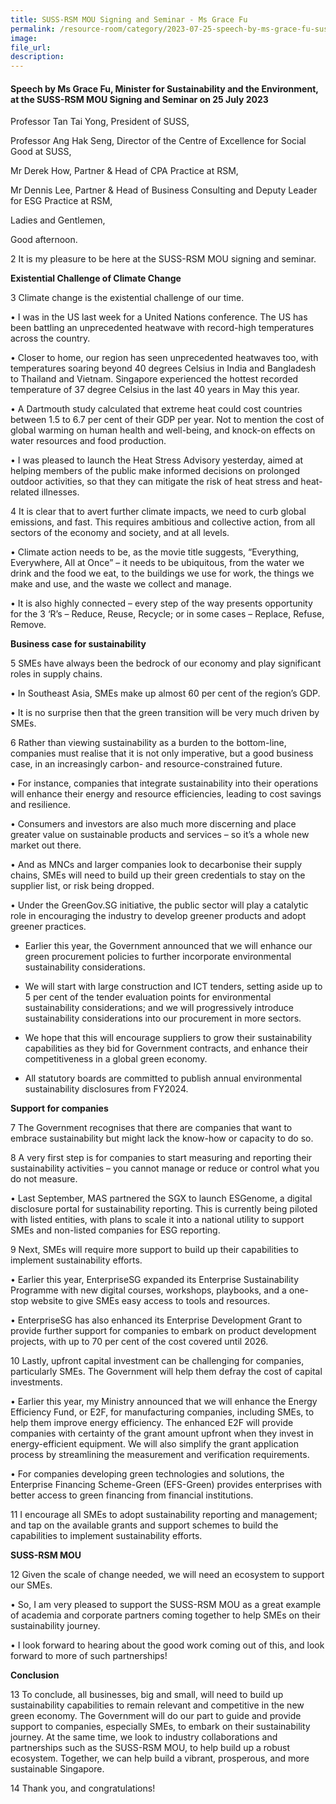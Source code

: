 ```yaml
---  
title: SUSS-RSM MOU Signing and Seminar - Ms Grace Fu
permalink: /resource-room/category/2023-07-25-speech-by-ms-grace-fu-suss-rsm-mou-signing-seminar
image:  
file_url:  
description:  
---
```

#### Speech by Ms Grace Fu, Minister for Sustainability and the Environment, at the SUSS-RSM MOU Signing and Seminar on 25 July 2023

Professor Tan Tai Yong, President of SUSS,

Professor Ang Hak Seng, Director of the Centre of Excellence for Social Good at SUSS,

Mr Derek How, Partner & Head of CPA Practice at RSM,

Mr Dennis Lee, Partner & Head of Business Consulting and Deputy Leader for ESG Practice at RSM,

Ladies and Gentlemen, 

Good afternoon.

2	It is my pleasure to be here at the SUSS-RSM MOU signing and seminar.

**Existential Challenge of Climate Change**

3	Climate change is the existential challenge of our time. 

• I was in the US last week for a United Nations conference. The US has been battling an unprecedented heatwave with record-high temperatures across the country. 

• Closer to home, our region has seen unprecedented heatwaves too, with temperatures soaring beyond 40 degrees Celsius in India and Bangladesh to Thailand and Vietnam. Singapore experienced the hottest recorded temperature of 37 degree Celsius in the last 40 years in May this year. 

• A Dartmouth study calculated that extreme heat could cost countries between 1.5 to 6.7 per cent of their GDP per year. Not to mention the cost of global warming on human health and well-being, and knock-on effects on water resources and food production. 

• I was pleased to launch the Heat Stress Advisory yesterday, aimed at helping members of the public make informed decisions on prolonged outdoor activities, so that they can mitigate the risk of heat stress and heat-related illnesses.

4	It is clear that to avert further climate impacts, we need to curb global emissions, and fast. This requires ambitious and collective action, from all sectors of the economy and society, and at all levels. 

• Climate action needs to be, as the movie title suggests, “Everything, Everywhere, All at Once” – it needs to be ubiquitous, from the water we drink and the food we eat, to the buildings we use for work, the things we make and use, and the waste we collect and manage. 

• It is also highly connected – every step of the way presents opportunity for the 3 ‘R’s – Reduce, Reuse, Recycle; or in some cases – Replace, Refuse, Remove.

**Business case for sustainability**

5	SMEs have always been the bedrock of our economy and play significant roles in supply chains. 

• In Southeast Asia, SMEs make up almost 60 per cent of the region’s GDP. 

• It is no surprise then that the green transition will be very much driven by SMEs.

6	Rather than viewing sustainability as a burden to the bottom-line, companies must realise that it is not only imperative, but a good business case, in an increasingly carbon- and resource-constrained future. 

• For instance, companies that integrate sustainability into their operations will enhance their energy and resource efficiencies, leading to cost savings and resilience. 

• Consumers and investors are also much more discerning and place greater value on sustainable products and services – so it’s a whole new market out there. 

• And as MNCs and larger companies look to decarbonise their supply chains, SMEs will need to build up their green credentials to stay on the supplier list, or risk being dropped. 

• Under the GreenGov.SG initiative, the public sector will play a catalytic role in encouraging the industry to develop greener products and adopt greener practices. 

- Earlier this year, the Government announced that we will enhance our green procurement policies to further incorporate environmental sustainability considerations. 
    
- We will start with large construction and ICT tenders, setting aside up to 5 per cent of the tender evaluation points for environmental sustainability considerations; and we will progressively introduce sustainability considerations into our procurement in more sectors. 
    
- We hope that this will encourage suppliers to grow their sustainability capabilities as they bid for Government contracts, and enhance their competitiveness in a global green economy. 
    
- All statutory boards are committed to publish annual environmental sustainability disclosures from FY2024.

**Support for companies**

7	The Government recognises that there are companies that want to embrace sustainability but might lack the know-how or capacity to do so. 

8	A very first step is for companies to start measuring and reporting their sustainability activities – you cannot manage or reduce or control what you do not measure.

• Last September, MAS partnered the SGX to launch ESGenome, a digital disclosure portal for sustainability reporting. This is currently being piloted with listed entities, with plans to scale it into a national utility to support SMEs and non-listed companies for ESG reporting.  

9	Next, SMEs will require more support to build up their capabilities to implement sustainability efforts.

• Earlier this year, EnterpriseSG expanded its Enterprise Sustainability Programme with new digital courses, workshops, playbooks, and a one-stop website to give SMEs easy access to tools and resources.

• EnterpriseSG has also enhanced its Enterprise Development Grant to provide further support for companies to embark on product development projects, with up to 70 per cent of the cost covered until 2026. 

10	Lastly, upfront capital investment can be challenging for companies, particularly SMEs. The Government will help them defray the cost of capital investments.

• Earlier this year, my Ministry announced that we will enhance the Energy Efficiency Fund, or E2F, for manufacturing companies, including SMEs, to help them improve energy efficiency. The enhanced E2F will provide companies with certainty of the grant amount upfront when they invest in energy-efficient equipment. We will also simplify the grant application process by streamlining the measurement and verification requirements. 

• For companies developing green technologies and solutions, the Enterprise Financing Scheme-Green (EFS-Green) provides enterprises with better access to green financing from financial institutions.  

11	I encourage all SMEs to adopt sustainability reporting and management; and tap on the available grants and support schemes to build the capabilities to implement sustainability efforts.

**SUSS-RSM MOU**

12	Given the scale of change needed, we will need an ecosystem to support our SMEs.

• So, I am very pleased to support the SUSS-RSM MOU as a great example of academia and corporate partners coming together to help SMEs on their sustainability journey.  

• I look forward to hearing about the good work coming out of this, and look forward to more of such partnerships!

**Conclusion**

13	To conclude, all businesses, big and small, will need to build up sustainability capabilities to remain relevant and competitive in the new green economy. The Government will do our part to guide and provide support to companies, especially SMEs, to embark on their sustainability journey. At the same time, we look to industry collaborations and partnerships such as the SUSS-RSM MOU, to help build up a robust ecosystem. Together, we can help build a vibrant, prosperous, and more sustainable Singapore.

14	Thank you, and congratulations!
